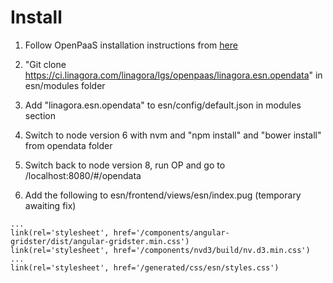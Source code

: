 # Install 

1. Follow OpenPaaS installation instructions from [here](https://gist.github.com/tuanlc/217f000285404c22fe84f61c5a507daf)

2. "Git clone https://ci.linagora.com/linagora/lgs/openpaas/linagora.esn.opendata" in esn/modules folder

3. Add "linagora.esn.opendata" to esn/config/default.json in modules section

4. Switch to node version 6 with nvm and "npm install" and "bower install" from opendata folder 

5. Switch back to node version 8, run OP and go to /localhost:8080/#/opendata

6. Add the following to esn/frontend/views/esn/index.pug (temporary awaiting fix)

```
...
link(rel='stylesheet', href='/components/angular-gridster/dist/angular-gridster.min.css')
link(rel='stylesheet', href='/components/nvd3/build/nv.d3.min.css')
...
link(rel='stylesheet', href='/generated/css/esn/styles.css')
```

